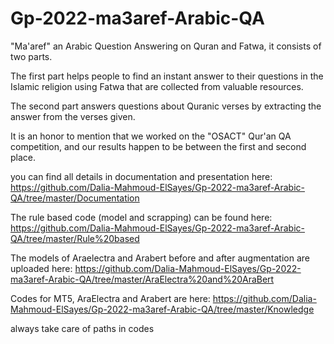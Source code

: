 # Gp-2022-ma3aref-Arabic-QA


"Ma'aref" an Arabic Question Answering on Quran and Fatwa, it 
consists of two parts.


The first part helps people to find an instant answer to their questions in the 
Islamic religion using Fatwa that are collected from valuable resources.


The second part answers questions about Quranic verses by extracting the 
answer from the verses given.


It is an honor to mention that we worked on the "OSACT" Qur'an QA 
competition, and our results happen to be between the first and second place.


you can find all details in documentation and presentation here: https://github.com/Dalia-Mahmoud-ElSayes/Gp-2022-ma3aref-Arabic-QA/tree/master/Documentation


The rule based code (model and scrapping) can be found here: https://github.com/Dalia-Mahmoud-ElSayes/Gp-2022-ma3aref-Arabic-QA/tree/master/Rule%20based 


The models of Araelectra and Arabert before and after augmentation are uploaded here: https://github.com/Dalia-Mahmoud-ElSayes/Gp-2022-ma3aref-Arabic-QA/tree/master/AraElectra%20and%20AraBert


Codes for MT5, AraElectra and Arabert are here: https://github.com/Dalia-Mahmoud-ElSayes/Gp-2022-ma3aref-Arabic-QA/tree/master/Knowledge


always take care of paths in codes

